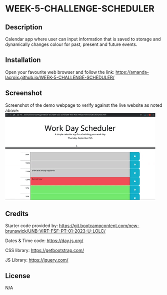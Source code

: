 # WEEK-5-CHALLENGE-SCHEDULER

## Description

Calendar app where user can input information that is saved to storage and dynamically changes colour for past, present and future events.


## Installation

Open your favourite web browser and follow the link: https://amanda-lacroix.github.io/WEEK-5-CHALLENGE-SCHEDULER/

## Screenshot

Screenshot of the demo webpage to verify against the live website as noted above:
![Events get edited and colours change dynamically.](./Assets/05-third-party-apis-homework-demo.gif)


## Credits

Starter code provided by: https://git.bootcampcontent.com/new-brunswick/UNB-VIRT-FSF-PT-01-2023-U-LOLC/

Dates & Time code: https://day.js.org/

CSS library: https://getbootstrap.com/

JS Library: https://jquery.com/

## License

N/A
